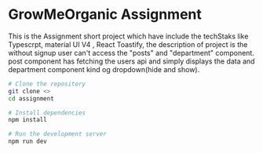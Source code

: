 # GrowMeOrganic Assignment

This is the Assignment short project which have include the techStaks like Typescrpt, material UI V4 , React Toastify,
the description of project is the without signup user can't access the "posts" and "department" component. post component has fetching the users api and simply displays the data and department component kind og dropdown(hide and show).


```bash
# Clone the repository
git clone <>
cd assignment

# Install dependencies
npm install

# Run the development server
npm run dev